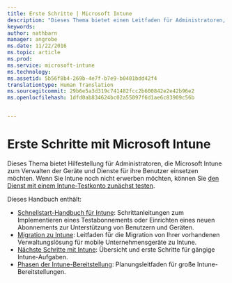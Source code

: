 ```yaml
---
title: Erste Schritte | Microsoft Intune
description: "Dieses Thema bietet einen Leitfaden für Administratoren, um Microsoft Intune in der von ihnen verwalteten Produktionsumgebung des Unternehmens bereitzustellen."
keywords: 
author: nathbarn
manager: angrobe
ms.date: 11/22/2016
ms.topic: article
ms.prod: 
ms.service: microsoft-intune
ms.technology: 
ms.assetid: 5b56f8b4-269b-4e7f-b7e9-b0401bdd42f4
translationtype: Human Translation
ms.sourcegitcommit: 29b6e5a3d319c741482fcc2b600842e2e42b96e2
ms.openlocfilehash: 1dfd0ab834624bc02a55097f6d1ae6c83909c56b


---
```


# <a name="get-started-with-microsoft-intune"></a>Erste Schritte mit Microsoft Intune

Dieses Thema bietet Hilfestellung für Administratoren, die Microsoft Intune zum Verwalten der Geräte und Dienste für ihre Benutzer einsetzen möchten. Wenn Sie Intune noch nicht erwerben möchten, können Sie [den Dienst mit einem Intune-Testkonto zunächst testen](https://docs.microsoft.com/intune/understand-explore/get-started-with-a-30-day-trial-of-microsoft-intune).

Dieses Handbuch enthält:
- [Schnellstart-Handbuch für Intune](start-with-a-paid-subscription-to-microsoft-intune.md): Schrittanleitungen zum Implementieren eines Testabonnements oder Einrichten eines neuen Abonnements zur Unterstützung von Benutzern und Geräten.
- [Migration zu Intune](migrate-to-intune.md): Leitfaden für die Migration von Ihrer vorhandenen Verwaltungslösung für mobile Unternehmensgeräte zu Intune.
- [Nächste Schritte mit Intune](prevent-company-data-leaks-from-Office-365-mobile-apps.md): Übersicht und erste Schritte für gängige Intune-Aufgaben.
- [Phasen der Intune-Bereitstellung](rollout-phases-for-microsoft-intune-deployment.md): Planungsleitfaden für große Intune-Bereitstellungen.



<!--HONumber=Nov16_HO4-->


